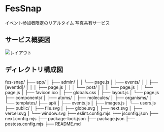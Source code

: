 # FesSnap
イベント参加者限定のリアルタイム 写真共有サービス

## サービス概要図

![レイアウト](https://github.com/matsu128/FesSnap/issues/1#issue-3188583688)

## ディレクトリ構成図
fes-snap/
├── app/
│   ├── admin/
│   │   └── page.js
│   ├── events/
│   │   ├── [eventId]/
│   │   │   ├── page.js
│   │   │   └── post/
│   │   │       └── page.js
│   │   └── page.js
│   ├── favicon.ico
│   ├── globals.css
│   ├── layout.js
│   └── page.js
├── components/
│   ├── atoms/
│   ├── molecules/
│   ├── organisms/
│   └── templates/
├── api/
│   ├── events.js
│   ├── images.js
│   └── users.js
├── public/
│   ├── file.svg
│   ├── globe.svg
│   ├── next.svg
│   ├── vercel.svg
│   └── window.svg
├── eslint.config.mjs
├── jsconfig.json
├── next.config.mjs
├── package-lock.json
├── package.json
├── postcss.config.mjs
├── README.md
